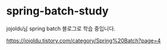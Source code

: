 # spring-batch-study

jojoldu님 spring batch 블로그로 학습 중입니다.

https://jojoldu.tistory.com/category/Spring%20Batch?page=4

